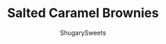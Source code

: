 ---
layout: ../../layouts/MarkdownPostLayout.astro
title: Salted Caramel Brownies
author: ShugarySweets
pubDate: 2020-10-07
description: "Salted Caramel Brownies need no introduction. Drizzled with caramel, loaded with chocolate and sprinkled with just a touch of sea salt, these gooey brownies prove it&#x27;s okay to be a little salty sometimes."
image_url: https://www.shugarysweets.com/wp-content/uploads/2020/11/salted-caramel-brownies-facebook.jpg
tags: ["Brownies and Bars","American"]
calories: 268
protein: 3
carbohydrates: 36
fats: 13
fiber: 1
ingredients: ["1 cup unsalted butter","1/2 cup semi-sweet chocolate morsels","2 cups granulated sugar","4 large eggs","1 teaspoon vanilla extract","3/4 cup unsweetened cocoa powder","1 cup all-purpose flour","1/2 teaspoon kosher salt","1/2 teaspoon baking powder","1/3 cup caramel sauce (ice cream topping)","1/4 teaspoon coarse sea salt"]
serves: 18
time: "45 minutes"
prepTime: "5 minutes"
instructions: ["Preheat oven to 350°F. Line a 9-inch square baking dish with parchment paper. Set aside.","In a medium sized saucepan, melt butter over medium heat. Remove from heat and add in chocolate chips and sugar.","Stir until chocolate is completely melted. Add in eggs, one at a time, stirring completely after each addition. Stir in vanilla.","Add the cocoa powder, flour, salt, and baking powder. Using big strokes, stir in JUST until mixed and no longer see dry ingredients. DO NOT BEAT OR OVER STIR.","Pour batter into dish. Drizzle with caramel topping and swirl with a knife.","Bake for about 35-40 minutes. Remove from oven and add coarse sea salt to top. Cool completely before cutting."]
nutrition: ["268 calories","36 grams carbohydrates","68 milligrams cholesterol","13 grams fat","1 grams fiber","3 grams protein","8 grams saturated fat","116 milligrams sodium","28 grams sugar","0 grams trans fat","5 grams unsaturated fat"]
---